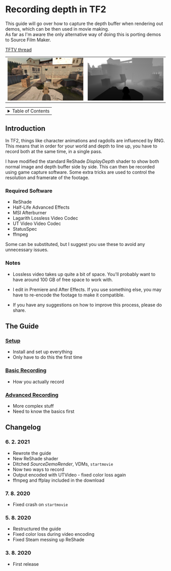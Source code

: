 # Recording depth in TF2

This guide will go over how to capture the depth buffer when rendering out demos,
which can be then used in movie making.  
As far as I'm aware the only alternative way of doing this
is porting demos to Source Film Maker.

[TFTV thread](https://www.teamfortress.tv/56706/how-to-record-depth)

<table>
<td><div style="text-align:center">
<img src="guide/images/exaple-world.png"/>
</td></div>
<td><div style="text-align:center">
<img src="guide/images/exaple-depth.png"/>
</td></div>
</table>

<table><tr><td>
<details><summary>Table of Contents</summary>

- [Recording depth in TF2](#recording-depth-in-tf2)
	- [Introduction](#introduction)
		- [Required Software](#required-software)
		- [Notes](#notes)
	- [The Guide](#the-guide)
		- [Setup](#setup)
		- [Basic Recording](#basic-recording)
		- [Advanced Recording](#advanced-recording)
	- [Changelog](#changelog)
		- [6. 2. 2021](#6-2-2021)
		- [7. 8. 2020](#7-8-2020)
		- [5. 8. 2020](#5-8-2020)
		- [3. 8. 2020](#3-8-2020)

</details>
</td></tr></table>

## Introduction

In TF2, things like character animations and ragdolls are influenced by RNG.
This means that in order for your world and depth to line up,
you have to record both at the same time, in a single pass.

I have modified the standard ReShade _DisplayDepth_ shader to show both
normal image and depth buffer side by side.
This can then be recorded using game capture software. Some extra tricks are used to control
the resolution and framerate of the footage.

### Required Software

- ReShade
- Half-Life Advanced Effects
- MSI Afterburner
- Lagarith Lossless Video Codec
- UT Video Video Codec
- StatusSpec
- ffmpeg

Some can be substituted, but I suggest you use these to avoid any unnecessary issues.

### Notes

- Lossless video takes up quite a bit of space.
  You'll probably want to have around 100 GB of free space to work with. 

- I edit in Premiere and After Effects. If you use something else,
  you may have to re-encode the footage to make it compatible.

- If you have any suggestions on how to improve this process, please do share.

## The Guide

### [Setup](guide/setup.md)
- Install and set up everything
- Only have to do this the first time

### [Basic Recording](guide/basic-recording.md)
- How you actually record

### [Advanced Recording](guide/advanced-recording.md)
- More complex stuff
- Need to know the basics first

## Changelog

### 6. 2. 2021
- Rewrote the guide
- New ReShade shader
- Ditched _SourceDemoRender_, VDMs, `startmovie`
- Now two ways to record
- Output encoded with UTVideo - fixed color loss again
- ffmpeg and ffplay included in the download

### 7. 8. 2020
- Fixed crash on `startmovie`

### 5. 8. 2020
- Restructured the guide
- Fixed color loss during video encoding
- Fixed Steam messing up ReShade

### 3. 8. 2020
- First release
